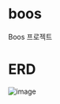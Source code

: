 # boos
Boos 프로젝트

# ERD

![image](https://user-images.githubusercontent.com/89395238/229414753-9d2ed4f1-7b0e-4b37-a36a-854121da415d.png)
